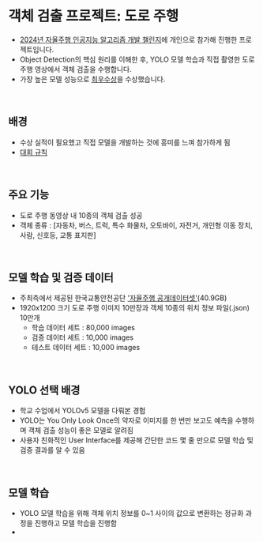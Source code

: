 # 객체 검출 프로젝트: 도로 주행
- [2024년 자율주행 인공지능 알고리즘 개발 챌린지](https://challenge.gcontest.co.kr/template/m/frame/info1/16335)에 개인으로 참가해 진행한 프로젝트입니다.
- Object Detection의 핵심 원리를 이해한 후, YOLO 모델 학습과 직접 촬영한 도로 주행 영상에서 객체 검출을 수행합니다.
- 가장 높은 모델 성능으로 [최우수상](https://graceful-cello-0d4.notion.site/2024-2347d8d98aa880b2ba62fd45ca0eda7c?source=copy_link)을 수상했습니다.

<Br>

## 배경
- 수상 실적이 필요했고 직접 모델을 개발하는 것에 흥미를 느껴 참가하게 됨
- [대회 규칙](https://challenge.gcontest.co.kr/template/m/frame/info2/16335)

<Br>

## 주요 기능
- 도로 주행 동영상 내 10종의 객체 검출 성공
- 객체 종류 : [자동차, 버스, 트럭, 특수 화물차, 오토바이, 자전거, 개인형 이동 장치, 사람, 신호등, 교통 표지판]
 
<Br>

## 모델 학습 및 검증 데이터
- 주최측에서 제공된 한국교통안전공단 ['자율주행 공개데이터셋'](https://challenge.gcontest.co.kr/template/m/frame/downloadlist/16335?q=1368)(40.9GB)
- 1920x1200 크기 도로 주행 이미지 10만장과 객체 10종의 위치 정보 파일(.json) 10만개
  - 학습 데이터 세트 : 80,000 images 
  - 검증 데이터 세트 : 10,000 images 
  - 테스트 데이터 세트 : 10,000 images

<Br>

## YOLO 선택 배경
- 학교 수업에서 YOLOv5 모델을 다뤄본 경험
- YOLO는 You Only Look Once의 약자로 이미지를 한 번만 보고도 예측을 수행하며 객체 검출 성능이 좋은 모델로 알려짐
- 사용자 친화적인 User Interface를 제공해 간단한 코드 몇 줄 만으로 모델 학습 및 검증 결과를 알 수 있음

<Br>

## 모델 학습
- YOLO 모델 학습을 위해 객체 위치 정보를 0~1 사이의 값으로 변환하는 정규화 과정을 진행하고 모델 학습을 진행함
- 

